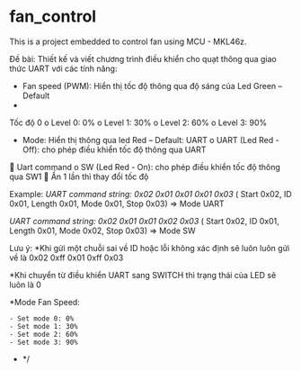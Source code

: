 # fan_control
This is a project embedded to control fan using MCU - MKL46z. 

Đề bài:
Thiết kế và viết chương trình điều khiển cho quạt thông qua giao thức UART với các
tính năng:

- Fan speed (PWM): Hiển thị tốc độ thông qua độ sáng của Led Green – Default
- 
Tốc độ 0
o Level 0: 0%
o Level 1: 30%
o Level 2: 60%
o Level 3: 90%

- Mode: Hiển thị thông qua led Red – Default: UART
o UART (Led Red - Off): cho phép điều khiển tốc độ thông qua UART

 Uart command
o SW (Led Red - On): cho phép điều khiển tốc độ thông qua SW1
 Ấn 1 lần thì thay đổi tốc độ

Example:
*UART command string: 0x02 0x01 0x01 0x01 0x03* ( Start 0x02, ID 0x01, Length 0x01, Mode 0x01, Stop 0x03) => Mode UART

*UART command string: 0x02 0x01 0x01 0x02 0x03* ( Start 0x02, ID 0x01, Length 0x01, Mode 0x02, Stop 0x03) => Mode SW


Lưu ý:
*Khi gửi một chuỗi sai về ID hoặc lỗi không xác định sẽ luôn luôn gửi về là 0x02 0xff 0x01 0xff 0x03

*Khi chuyển từ điều khiển UART sang SWITCH thì trạng thái của LED sẽ luôn là 0

*Mode Fan Speed:

    - Set mode 0: 0%
    - Set mode 1: 30%
    - Set mode 2: 60%
    - Set mode 3: 90%
    

 * */


